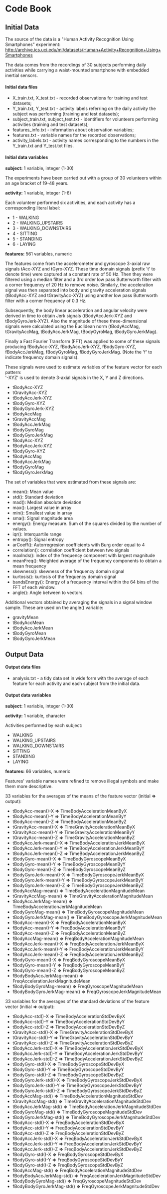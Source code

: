 # Code Book

## Initial Data
The source of the data is a "Human Activity Recognition Using Smartphones" experiment: http://archive.ics.uci.edu/ml/datasets/Human+Activity+Recognition+Using+Smartphones

The data comes from the recordings of 30 subjects performing daily activities while carrying a waist-mounted smartphone with embedded inertial sensors.

#### Initial data files
  
  * X_train.txt, X_test.txt - recorded observations for training and test datasets;
  * Y_train.txt, Y_test.txt - activity labels referring on the daily activity the subject was performing (training and test datasets); 
  * subject_train.txt, subject_test.txt - identifiers for volunteers performing activities (training and test datasets);
  * features_info.txt - information about observation variables;
  * features.txt - variable names for the recorded observations;
  * activity_labels.txt - activity names corresponding to the numbers in the Y_train.txt and Y_test.txt files.
  
#### Initial data variables
  
  **subject:** 1 variable, integer (1-30)

The experiments have been carried out with a group of 30 volunteers within an age bracket of 19-48 years.
  
  **activity:** 1 variable, integer (1-6)

Each volunteer performed six activities, and each activity has a corresponding literal label:
- 1 - WALKING
- 2 - WALKING_UPSTAIRS
- 3 - WALKING_DOWNSTAIRS
- 4 - SITTING
- 5 - STANDING
- 6 - LAYING

**features:** 561 variables, numeric

The features come from the accelerometer and gyroscope 3-axial raw signals tAcc-XYZ and tGyro-XYZ. These time domain signals (prefix 't' to denote time) were captured at a constant rate of 50 Hz. Then they were filtered using a median filter and a 3rd order low pass Butterworth filter with a corner frequency of 20 Hz to remove noise. Similarly, the acceleration signal was then separated into body and gravity acceleration signals (tBodyAcc-XYZ and tGravityAcc-XYZ) using another low pass Butterworth filter with a corner frequency of 0.3 Hz. 

Subsequently, the body linear acceleration and angular velocity were derived in time to obtain Jerk signals (tBodyAccJerk-XYZ and tBodyGyroJerk-XYZ). Also the magnitude of these three-dimensional signals were calculated using the Euclidean norm (tBodyAccMag, tGravityAccMag, tBodyAccJerkMag, tBodyGyroMag, tBodyGyroJerkMag). 

Finally a Fast Fourier Transform (FFT) was applied to some of these signals producing fBodyAcc-XYZ, fBodyAccJerk-XYZ, fBodyGyro-XYZ, fBodyAccJerkMag, fBodyGyroMag, fBodyGyroJerkMag. (Note the 'f' to indicate frequency domain signals). 

These signals were used to estimate variables of the feature vector for each pattern:  
'-XYZ' is used to denote 3-axial signals in the X, Y and Z directions.

* tBodyAcc-XYZ
* tGravityAcc-XYZ
* tBodyAccJerk-XYZ
* tBodyGyro-XYZ
* tBodyGyroJerk-XYZ
* tBodyAccMag
* tGravityAccMag
* tBodyAccJerkMag
* tBodyGyroMag
* tBodyGyroJerkMag
* fBodyAcc-XYZ
* fBodyAccJerk-XYZ
* fBodyGyro-XYZ
* fBodyAccMag
* fBodyAccJerkMag
* fBodyGyroMag
* fBodyGyroJerkMag

The set of variables that were estimated from these signals are: 

* mean(): Mean value
* std(): Standard deviation
* mad(): Median absolute deviation 
* max(): Largest value in array
* min(): Smallest value in array
* sma(): Signal magnitude area
* energy(): Energy measure. Sum of the squares divided by the number of values. 
* iqr(): Interquartile range 
* entropy(): Signal entropy
* arCoeff(): Autorregresion coefficients with Burg order equal to 4
* correlation(): correlation coefficient between two signals
* maxInds(): index of the frequency component with largest magnitude
* meanFreq(): Weighted average of the frequency components to obtain a mean frequency
* skewness(): skewness of the frequency domain signal 
* kurtosis(): kurtosis of the frequency domain signal 
* bandsEnergy(): Energy of a frequency interval within the 64 bins of the FFT of each window.
* angle(): Angle between to vectors.

Additional vectors obtained by averaging the signals in a signal window sample. These are used on the angle() variable:

* gravityMean
* tBodyAccMean
* tBodyAccJerkMean
* tBodyGyroMean
* tBodyGyroJerkMean

## Output Data
#### Output data files
  
  * analysis.txt - a tidy data set in wide form with the average of each feature 
for each activity and each subject from the initial data.

#### Output data variables
  
  **subject:** 1 variable, integer (1-30)

  **activity:** 1 variable, character

Activities performed by each subject:
- WALKING
- WALKING_UPSTAIRS
- WALKING_DOWNSTAIRS
- SITTING
- STANDING
- LAYING

**features:** 66 variables, numeric

Features' variable names were refined to remove illegal symbols and make them more descriptive.

33 variables for the averages of the means of the feature vector (initial **=>** output):
* tBodyAcc-mean()-X **=>** TimeBodyAccelerationMeanByX
* tBodyAcc-mean()-Y **=>** TimeBodyAccelerationMeanByY
* tBodyAcc-mean()-Z **=>** TimeBodyAccelerationMeanByZ
* tGravityAcc-mean()-X **=>** TimeGravityAccelerationMeanByX
* tGravityAcc-mean()-Y **=>** TimeGravityAccelerationMeanByY
* tGravityAcc-mean()-Z **=>** TimeGravityAccelerationMeanByZ
* tBodyAccJerk-mean()-X **=>** TimeBodyAccelerationJerkMeanByX
* tBodyAccJerk-mean()-Y **=>** TimeBodyAccelerationJerkMeanByY
* tBodyAccJerk-mean()-Z **=>** TimeBodyAccelerationJerkMeanByZ
* tBodyGyro-mean()-X **=>** TimeBodyGyroscopeMeanByX
* tBodyGyro-mean()-Y **=>** TimeBodyGyroscopeMeanByY
* tBodyGyro-mean()-Z **=>** TimeBodyGyroscopeMeanByZ
* tBodyGyroJerk-mean()-X **=>** TimeBodyGyroscopeJerkMeanByX
* tBodyGyroJerk-mean()-Y **=>** TimeBodyGyroscopeJerkMeanByY
* tBodyGyroJerk-mean()-Z **=>** TimeBodyGyroscopeJerkMeanByZ
* tBodyAccMag-mean() **=>** TimeBodyAccelerationMagnitudeMean
* tGravityAccMag-mean() **=>** TimeGravityAccelerationMagnitudeMean
* tBodyAccJerkMag-mean() **=>** TimeBodyAccelerationJerkMagnitudeMean
* tBodyGyroMag-mean() **=>** TimeBodyGyroscopeMagnitudeMean
* tBodyGyroJerkMag-mean() **=>** TimeBodyGyroscopeJerkMagnitudeMean
* fBodyAcc-mean()-X **=>** FreqBodyAccelerationMeanByX
* fBodyAcc-mean()-Y **=>** FreqBodyAccelerationMeanByY
* fBodyAcc-mean()-Z **=>** FreqBodyAccelerationMeanByZ
* fBodyAccMag-mean() **=>** FreqBodyAccelerationMagnitudeMean
* fBodyAccJerk-mean()-X **=>** FreqBodyAccelerationJerkMeanByX
* fBodyAccJerk-mean()-Y **=>** FreqBodyAccelerationJerkMeanByY
* fBodyAccJerk-mean()-Z **=>** FreqBodyAccelerationJerkMeanByZ
* fBodyGyro-mean()-X **=>** FreqBodyGyroscopeMeanByX
* fBodyGyro-mean()-Y **=>** FreqBodyGyroscopeMeanByY
* fBodyGyro-mean()-Z **=>** FreqBodyGyroscopeMeanByZ
* fBodyBodyAccJerkMag-mean() **=>** FreqAccelerationJerkMagnitudeMean
* fBodyBodyGyroMag-mean() **=>** FreqGyroscopeMagnitudeMean
* fBodyBodyGyroJerkMag-mean() **=>** FreqGyroscopeJerkMagnitudeMean

33 variables for the averages of the standard deviations of the feature vector (initial **=>** output):
* tBodyAcc-std()-X **=>** TimeBodyAccelerationStdDevByX
* tBodyAcc-std()-Y **=>** TimeBodyAccelerationStdDevByY
* tBodyAcc-std()-Z **=>** TimeBodyAccelerationStdDevByZ
* tGravityAcc-std()-X **=>** TimeGravityAccelerationStdDevByX
* tGravityAcc-std()-Y **=>** TimeGravityAccelerationStdDevByY
* tGravityAcc-std()-Z **=>** TimeGravityAccelerationStdDevByZ
* tBodyAccJerk-std()-X **=>** TimeBodyAccelerationJerkStdDevByX
* tBodyAccJerk-std()-Y **=>** TimeBodyAccelerationJerkStdDevByY
* tBodyAccJerk-std()-Z **=>** TimeBodyAccelerationJerkStdDevByZ
* tBodyGyro-std()-X **=>** TimeBodyGyroscopeStdDevByX
* tBodyGyro-std()-Y **=>** TimeBodyGyroscopeStdDevByY
* tBodyGyro-std()-Z **=>** TimeBodyGyroscopeStdDevByZ
* tBodyGyroJerk-std()-X **=>** TimeBodyGyroscopeJerkStdDevByX
* tBodyGyroJerk-std()-Y **=>** TimeBodyGyroscopeJerkStdDevByY
* tBodyGyroJerk-std()-Z **=>** TimeBodyGyroscopeJerkStdDevByZ
* tBodyAccMag-std() **=>** TimeBodyAccelerationMagnitudeStdDev
* tGravityAccMag-std() **=>** TimeGravityAccelerationMagnitudeStdDev
* tBodyAccJerkMag-std() **=>** TimeBodyAccelerationJerkMagnitudeStdDev
* tBodyGyroMag-std() **=>** TimeBodyGyroscopeMagnitudeStdDev
* tBodyGyroJerkMag-std() **=>** TimeBodyGyroscopeJerkMagnitudeStdDev
* fBodyAcc-std()-X **=>** FreqBodyAccelerationStdDevByX
* fBodyAcc-std()-Y **=>** FreqBodyAccelerationStdDevByY
* fBodyAcc-std()-Z **=>** FreqBodyAccelerationStdDevByZ
* fBodyAccJerk-std()-X **=>** FreqBodyAccelerationJerkStdDevByX
* fBodyAccJerk-std()-Y **=>** FreqBodyAccelerationJerkStdDevByY
* fBodyAccJerk-std()-Z **=>** FreqBodyAccelerationJerkStdDevByZ
* fBodyGyro-std()-X **=>** FreqBodyGyroscopeStdDevByX
* fBodyGyro-std()-Y **=>** FreqBodyGyroscopeStdDevByY
* fBodyGyro-std()-Z **=>** FreqBodyGyroscopeStdDevByZ
* fBodyAccMag-std() **=>** FreqBodyAccelerationMagnitudeStdDev
* fBodyBodyAccJerkMag-std() **=>** FreqAccelerationJerkMagnitudeStdDev
* fBodyBodyGyroMag-std() **=>** FreqGyroscopeMagnitudeStdDev
* fBodyBodyGyroJerkMag-std() **=>** FreqGyroscopeJerkMagnitudeStdDev

